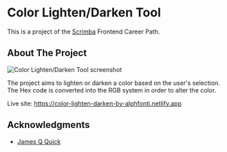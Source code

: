 # Color Lighten/Darken Tool

This is a project of the [Scrimba](https://scrimba.com) Frontend Career Path.

## About The Project

![Color Lighten/Darken Tool screenshot](https://user-images.githubusercontent.com/69361901/197352164-36a427f8-580c-4f6e-8c34-91c1d0d51df5.png)

The project aims to lighten or darken a color based on the user's selection. The Hex code is converted into the RGB system in order to alter the color.

Live site: https://color-lighten-darken-by-alphfonti.netlify.app

## Acknowledgments

- [James Q Quick](https://www.youtube.com/c/jamesqquick)
